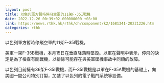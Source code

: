 ```yaml
---
layout: post
title: 以色列軍方暫時停飛空軍的11架F-35I戰機
date: 2022-12-26 00:39:02.000000000 +08:00
link: https://news.rthk.hk/rthk/ch/component/k2/1681341-20221226.htm
categories: rthk
---
```


以色列軍方暫時停飛空軍的11架F-35I戰機。

美軍一架F-35B戰機，本月15日在垂直降落時墜毀。以軍在聲明中表示，停飛的決定是為了檢查有關戰機，以排除可能存在與美軍墜機事故中同類的故障。

以色列目前擁有36架F-35I戰機，而F-35I戰機是以軍在F-35A戰機的基礎上，向美國一間公司特別訂製，加裝了以色列的電子戰鬥系統等設備。
